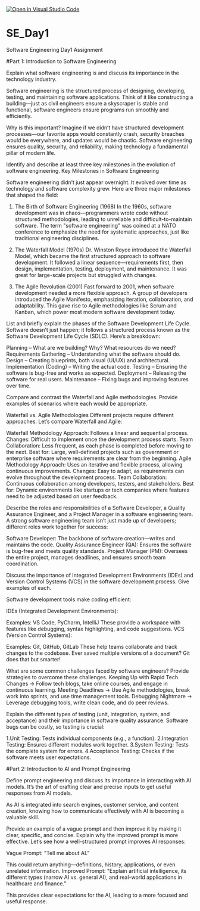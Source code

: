 [![Open in Visual Studio Code](https://classroom.github.com/assets/open-in-vscode-2e0aaae1b6195c2367325f4f02e2d04e9abb55f0b24a779b69b11b9e10269abc.svg)](https://classroom.github.com/online_ide?assignment_repo_id=18343747&assignment_repo_type=AssignmentRepo)
# SE_Day1
Software Engineering Day1 Assignment

#Part 1: Introduction to Software Engineering

Explain what software engineering is and discuss its importance in the technology industry.

Software engineering is the structured process of designing, developing, testing, and maintaining software applications. Think of it like constructing a building—just as civil engineers ensure a skyscraper is stable and functional, software engineers ensure programs run smoothly and efficiently.

Why is this important? Imagine if we didn’t have structured development processes—our favorite apps would constantly crash, security breaches would be everywhere, and updates would be chaotic. Software engineering ensures quality, security, and reliability, making technology a fundamental pillar of modern life.

Identify and describe at least three key milestones in the evolution of software engineering.
Key Milestones in Software Engineering

Software engineering didn’t just appear overnight. It evolved over time as technology and software complexity grew. Here are three major milestones that shaped the field:

1. The Birth of Software Engineering (1968)
In the 1960s, software development was in chaos—programmers wrote code without structured methodologies, leading to unreliable and difficult-to-maintain software. The term "software engineering" was coined at a NATO conference to emphasize the need for systematic approaches, just like traditional engineering disciplines.

2. The Waterfall Model (1970s)
Dr. Winston Royce introduced the Waterfall Model, which became the first structured approach to software development. It followed a linear sequence—requirements first, then design, implementation, testing, deployment, and maintenance. It was great for large-scale projects but struggled with changes.

3. The Agile Revolution (2001)
Fast forward to 2001, when software development needed a more flexible approach. A group of developers introduced the Agile Manifesto, emphasizing iteration, collaboration, and adaptability. This gave rise to Agile methodologies like Scrum and Kanban, which power most modern software development today.

List and briefly explain the phases of the Software Development Life Cycle.
Software doesn’t just happen; it follows a structured process known as the Software Development Life Cycle (SDLC). Here’s a breakdown:

Planning – What are we building? Why? What resources do we need?
Requirements Gathering – Understanding what the software should do.
Design – Creating blueprints, both visual (UI/UX) and architectural.
Implementation (Coding) – Writing the actual code.
Testing – Ensuring the software is bug-free and works as expected.
Deployment – Releasing the software for real users.
Maintenance – Fixing bugs and improving features over time.

Compare and contrast the Waterfall and Agile methodologies. Provide examples of scenarios where each would be appropriate.

Waterfall vs. Agile Methodologies
Different projects require different approaches. Let’s compare Waterfall and Agile:

Waterfall Methodology
Approach: Follows a linear and sequential process.
Changes: Difficult to implement once the development process starts.
Team Collaboration: Less frequent, as each phase is completed before moving to the next.
Best for: Large, well-defined projects such as government or enterprise software where requirements are clear from the beginning.
Agile Methodology
Approach: Uses an iterative and flexible process, allowing continuous improvements.
Changes: Easy to adapt, as requirements can evolve throughout the development process.
Team Collaboration: Continuous collaboration among developers, testers, and stakeholders.
Best for: Dynamic environments like startups or tech companies where features need to be adjusted based on user feedback.

Describe the roles and responsibilities of a Software Developer, a Quality Assurance Engineer, and a Project Manager in a software engineering team.
A strong software engineering team isn’t just made up of developers; different roles work together for success:

Software Developer: The backbone of software creation—writes and maintains the code.
Quality Assurance Engineer (QA): Ensures the software is bug-free and meets quality standards.
Project Manager (PM): Oversees the entire project, manages deadlines, and ensures smooth team coordination.

Discuss the importance of Integrated Development Environments (IDEs) and Version Control Systems (VCS) in the software development process. Give examples of each.

Software development tools make coding efficient:

IDEs (Integrated Development Environments):

Examples: VS Code, PyCharm, IntelliJ
These provide a workspace with features like debugging, syntax highlighting, and code suggestions.
VCS (Version Control Systems):

Examples: Git, GitHub, GitLab
These help teams collaborate and track changes to the codebase. Ever saved multiple versions of a document? Git does that but smarter!

What are some common challenges faced by software engineers? Provide strategies to overcome these challenges.
Keeping Up with Rapid Tech Changes → Follow tech blogs, take online courses, and engage in continuous learning.
Meeting Deadlines → Use Agile methodologies, break work into sprints, and use time management tools.
Debugging Nightmare → Leverage debugging tools, write clean code, and do peer reviews.

Explain the different types of testing (unit, integration, system, and acceptance) and their importance in software quality assurance.
Software bugs can be costly, so testing is crucial:

1.Unit Testing: Tests individual components (e.g., a function).
2.Integration Testing: Ensures different modules work together.
3.System Testing: Tests the complete system for errors.
4.Acceptance Testing: Checks if the software meets user expectations.

#Part 2: Introduction to AI and Prompt Engineering

Define prompt engineering and discuss its importance in interacting with AI models.
It’s the art of crafting clear and precise inputs to get useful responses from AI models.

As AI is integrated into search engines, customer service, and content creation, knowing how to communicate effectively with AI is becoming a valuable skill.

Provide an example of a vague prompt and then improve it by making it clear, specific, and concise. Explain why the improved prompt is more effective.
Let’s see how a well-structured prompt improves AI responses:

Vague Prompt: "Tell me about AI."

This could return anything—definitions, history, applications, or even unrelated information.
Improved Prompt: "Explain artificial intelligence, its different types (narrow AI vs. general AI), and real-world applications in healthcare and finance."

This provides clear expectations for the AI, leading to a more focused and useful response.
